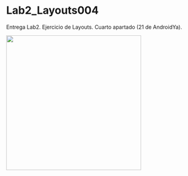 # Lab2_Layouts004
Entrega Lab2. Ejercicio de Layouts. Cuarto apartado (21 de AndroidYa).

<img src="https://dl.dropboxusercontent.com/u/52992573/Lab2/Layouts/Lab2_Layouts004_1.png" width="360">
